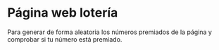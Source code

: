 # Página web lotería

  Para generar de forma aleatoria los números premiados de la página y comprobar si tu número está premiado.